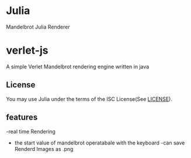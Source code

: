 Julia
=====

Mandelbrot Julia Renderer

verlet-js
=========

A simple Verlet Mandelbrot rendering engine written in java


License
-------
You may use Julia under the terms of the ISC License(See [LICENSE](LICENSE)).


features
--------
-real time Rendering 
- the start value of mandelbrot operatabale with the keyboard
-can save Renderd Images as .png
